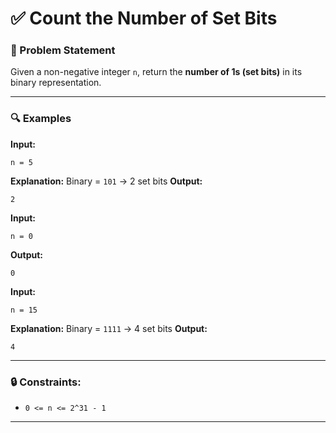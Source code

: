 # ✅ Count the Number of Set Bits

### 🧾 Problem Statement

Given a non-negative integer `n`, return the **number of 1s (set bits)** in its binary representation.

---

### 🔍 Examples

**Input:**

```
n = 5
```

**Explanation:**
Binary = `101` → 2 set bits
**Output:**

```
2
```

**Input:**

```
n = 0
```

**Output:**

```
0
```

**Input:**

```
n = 15
```

**Explanation:**
Binary = `1111` → 4 set bits
**Output:**

```
4
```

---

### 🔒 Constraints:

* `0 <= n <= 2^31 - 1`

---
